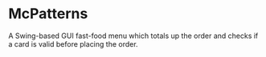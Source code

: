 # McPatterns
A Swing-based GUI fast-food menu which totals up the order and checks if a card is valid before placing the order.
